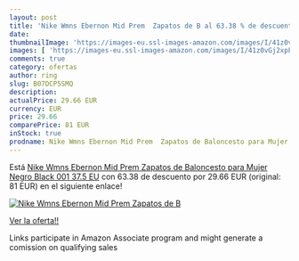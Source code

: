 ```yaml
---
layout: post
title: 'Nike Wmns Ebernon Mid Prem  Zapatos de B al 63.38 % de descuento'
date: 
thumbnailImage: 'https://images-eu.ssl-images-amazon.com/images/I/41z0vGj2xpL._SL200_.jpg'
images: [ 'https://images-eu.ssl-images-amazon.com/images/I/41z0vGj2xpL._SL200_.jpg' ]
comments: true
category: ofertas
author: ring
slug: B07DCP5SMQ
description:
actualPrice: 29.66 EUR
currency: EUR
price: 29.66
comparePrice: 81 EUR
inStock: true
prodname: Nike Wmns Ebernon Mid Prem  Zapatos de Baloncesto para Mujer  Negro Black 001  37.5 EU
---
```


Está [Nike Wmns Ebernon Mid Prem  Zapatos de Baloncesto para Mujer  Negro Black 001  37.5 EU](https://www.amazon.es/dp/B07DCP5SMQ/?tag=tolees-21) con 63.38 de descuento por 29.66 EUR (original: 81 EUR) en el siguiente enlace!

[![Nike Wmns Ebernon Mid Prem  Zapatos de B](https://images-eu.ssl-images-amazon.com/images/I/41z0vGj2xpL._SL200_.jpg)](https://www.amazon.es/dp/B07DCP5SMQ/?tag=tolees-21)

[Ver la oferta!!](https://www.amazon.es/dp/B07DCP5SMQ/?tag=tolees-21)

Links participate in Amazon Associate program and might generate a comission on qualifying sales


